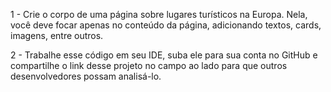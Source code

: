 1 - Crie o corpo de uma página sobre lugares turísticos na Europa. Nela, você deve focar apenas no conteúdo da página, adicionando textos, cards, imagens, entre outros.  



2 - Trabalhe esse código em seu IDE, suba ele para sua conta no GitHub e compartilhe o link desse projeto no campo ao lado para que outros desenvolvedores possam analisá-lo.  

 
 
